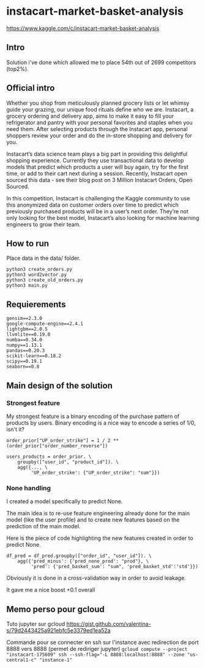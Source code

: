 # instacart-market-basket-analysis
https://www.kaggle.com/c/instacart-market-basket-analysis

## Intro
Solution i've done which allowed me to place 54th out of 2699 competitors (top2%).

## Official intro

Whether you shop from meticulously planned grocery lists or let whimsy guide your grazing, our unique food rituals define who we are. Instacart, a grocery ordering and delivery app, aims to make it easy to fill your refrigerator and pantry with your personal favorites and staples when you need them. After selecting products through the Instacart app, personal shoppers review your order and do the in-store shopping and delivery for you.

Instacart’s data science team plays a big part in providing this delightful shopping experience. Currently they use transactional data to develop models that predict which products a user will buy again, try for the first time, or add to their cart next during a session. Recently, Instacart open sourced this data - see their blog post on 3 Million Instacart Orders, Open Sourced.

In this competition, Instacart is challenging the Kaggle community to use this anonymized data on customer orders over time to predict which previously purchased products will be in a user’s next order. They’re not only looking for the best model, Instacart’s also looking for machine learning engineers to grow their team.

## How to run
Place data in the data/ folder.

```
python3 create_orders.py
python3 word2vector.py
python3 create_old_orders.py
python3 main.py
```

## Requierements

```
gensim==2.3.0
google-compute-engine==2.4.1
lightgbm==2.0.5
llvmlite==0.19.0
numba==0.34.0
numpy==1.13.1
pandas==0.20.3
scikit-learn==0.18.2
scipy==0.19.1
seaborn==0.8
```

## Main design of the solution

### Strongest feature
My strongest feature is a binary encoding of the purchase pattern of products by users. Binary encoding is a nice way to encode a series of 1/0, isn't it?
``` 
order_prior["UP_order_strike"] = 1 / 2 ** (order_prior["order_number_reverse"])

users_products = order_prior. \
    groupby(["user_id", "product_id"]). \
    agg({..., \
         'UP_order_strike': {"UP_order_strike": "sum"}})
```

### None handling
I created a model specifically to predict None.

The main idea is to re-use feature engineering already done for the main model (like the user profile) and to create new features based on the prediction of the main model. 

Here is the piece of code highlighting the new features created in order to predict None.
```
df_pred = df_pred.groupby(["order_id", "user_id"]). \
    agg({'pred_minus': {'pred_none_prod': "prod"}, \
         'pred': {'pred_basket_sum': "sum", 'pred_basket_std':'std'}})
```
Obviously it is done in a cross-validation way in order to avoid leakage.

It gave me a nice boost +0.1 overall

## Memo perso pour gcloud
Tuto jupyter sur gcloud
https://gist.github.com/valentina-s/79d2443425a921ebfc5e3379ed1ea52a

Commande pour se connecter en ssh sur l'instance avec redirection de port 8888 vers 8888 (permet de rediriger jupyter)
```gcloud compute --project "instacart-175609" ssh --ssh-flag="-L 8888:localhost:8888" --zone "us-central1-c" "instance-1"```
